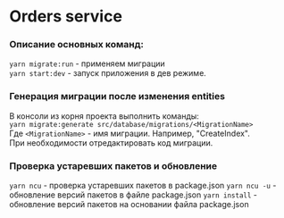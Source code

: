 # Orders service

### Описание основных команд:

`yarn migrate:run` - применяем миграции <br />
`yarn start:dev` - запуск приложения в дев режиме.

### Генерация миграции после изменения entities

В консоли из корня проекта выполнить команды:  
`yarn migrate:generate src/database/migrations/<MigrationName>`  
Где `<MigrationName>` - имя миграции. Например, "CreateIndex".  
При необходимости отредактировать код миграции.

### Проверка устаревших пакетов и обновление
`yarn ncu` - проверка устаревших пакетов в package.json
`yarn ncu -u` - обновление версий пакетов в файле package.json
`yarn install` - обновление версий пакетов на основании файла package.json
